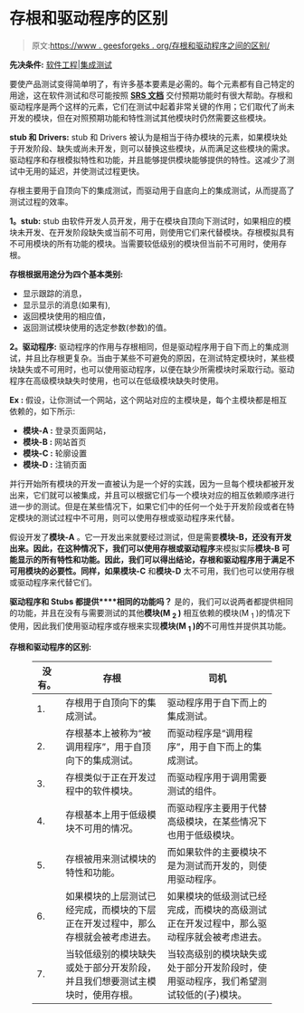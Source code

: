 # 存根和驱动程序的区别

> 原文:[https://www . geesforgeks . org/存根和驱动程序之间的区别/](https://www.geeksforgeeks.org/difference-between-stubs-and-drivers/)

**先决条件:** [软件工程|集成测试](https://www.geeksforgeeks.org/software-engineering-integration-testing/)

要使产品测试变得简单明了，有许多基本要素是必需的。每个元素都有自己特定的用途，这在软件测试和尽可能按照 [**SRS 文档**](https://www.geeksforgeeks.org/software-requirement-specification-srs-format/) 交付预期功能时有很大帮助。存根和驱动程序是两个这样的元素，它们在测试中起着非常关键的作用；它们取代了尚未开发的模块，但在对照预期功能和特性测试其他模块时仍然需要这些模块。

**stub 和 Drivers:**
stub 和 Drivers 被认为是相当于待办模块的元素，如果模块处于开发阶段、缺失或尚未开发，则可以替换这些模块，从而满足这些模块的需求。驱动程序和存根模拟特性和功能，并且能够提供模块能够提供的特性。这减少了测试中无用的延迟，并使测试过程更快。

存根主要用于自顶向下的集成测试，而驱动用于自底向上的集成测试，从而提高了测试过程的效率。

**1。stub:**
stub 由软件开发人员开发，用于在模块自顶向下测试时，如果相应的模块未开发、在开发阶段缺失或当前不可用，则使用它们来代替模块。存根模拟具有不可用模块的所有功能的模块。当需要较低级别的模块但当前不可用时，使用存根。

**存根根据用途分为四个基本类别:**

*   显示跟踪的消息，
*   显示显示的消息(如果有),
*   返回模块使用的相应值，
*   返回测试模块使用的选定参数(参数)的值。

**2。驱动程序:**
驱动程序的作用与存根相同，但是驱动程序用于自下而上的集成测试，并且比存根更复杂。当由于某些不可避免的原因，在测试特定模块时，某些模块缺失或不可用时，也可以使用驱动程序，以便在缺少所需模块时采取行动。驱动程序在高级模块缺失时使用，也可以在低级模块缺失时使用。

**Ex :** 假设，让你测试一个网站，这个网站对应的主模块是，每个主模块都是相互依赖的，如下所示:

*   **模块-A :** 登录页面网站，
*   **模块-B :** 网站首页
*   **模块-C :** 轮廓设置
*   **模块-D :** 注销页面

并行开始所有模块的开发一直被认为是一个好的实践，因为一旦每个模块都被开发出来，它们就可以被集成，并且可以根据它们与一个模块对应的相互依赖顺序进行进一步的测试。但是在某些情况下，如果它们中的任何一个处于开发阶段或者在特定模块的测试过程中不可用，则可以使用存根或驱动程序来代替。

假设开发了**模块-A** 。它一开发出来就要经过测试，但是需要**模块-B，**还没有开发出来。因此，在这种情况下，我们可以使用**存根或驱动程序**来模拟实际**模块-B 可能显示的所有特性和功能。**因此，我们可以得出结论，存根和驱动程序用于满足不可用模块的必要性。同样，如果**模块-C** 和**模块-D** 太不可用，我们也可以使用存根或驱动程序来代替它们。

**驱动程序和 Stubs 都提供****相同的功能吗？**
是的，我们可以说两者都提供相同的功能，并且在没有与需要测试的其他**模块(M <sub>2</sub> )** 相互依赖的模块(M <sub>1</sub> )的情况下使用，因此我们使用驱动程序或存根来实现**模块(M <sub>1</sub> )的**不可用性并提供其功能。

**存根和驱动程序的区别:**

<figure class="table">

| 没有。 | 存根 | 司机 |
| --- | --- | --- |
| 1. | 存根用于自顶向下的集成测试。 | 驱动程序用于自下而上的集成测试。 |
| 2. | 存根基本上被称为“被调用程序”，用于自顶向下的集成测试。 | 而驱动程序是“调用程序”，用于自下而上的集成测试。 |
| 3. | 存根类似于正在开发过程中的软件模块。 | 而驱动程序用于调用需要测试的组件。 |
| 4. | 存根基本上用于低级模块不可用的情况。 | 而驱动程序主要用于代替高级模块，在某些情况下也用于低级模块。 |
| 5. | 存根被用来测试模块的特性和功能。 | 而如果软件的主要模块不是为测试而开发的，则使用驱动程序。 |
| 6. | 如果模块的上层测试已经完成，而模块的下层正在开发过程中，那么存根就会被考虑进去。 | 如果模块的低级测试已经完成，而模块的高级测试正在开发过程中，那么驱动程序就会被考虑进去。 |
| 7. | 当较低级别的模块缺失或处于部分开发阶段，并且我们想要测试主模块时，使用存根。 | 当较高级别的模块缺失或处于部分开发阶段时，使用驱动程序，我们希望测试较低的(子)模块。 |

</figure>
